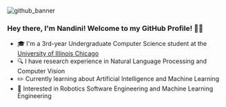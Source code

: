 ![github_banner](https://user-images.githubusercontent.com/95235229/209614480-5a66db82-878b-4642-b671-e5bc6859c5b4.png)

### Hey there, I'm Nandini! Welcome to my GitHub Profile! 🙋‍♀️
- 🎓 I'm a 3rd-year Undergraduate Computer Science student at the [University of Illinois Chicago](https://cs.uic.edu/)
- 🔍 I have research experience in Natural Language Processing and Computer Vision
- ✏️ Currently learning about Artificial Intelligence and Machine Learning
- 🤖 Interested in Robotics Software Engineering and Machine Learning Engineering




<!---
- 🔭 I’m currently working on ...
- 🌱 I’m currently learning ...Machine Organization, Languages and Automata
 👯 I’m looking to collaborate on ...
- 🤔 I’m looking for help with ...
- 💬 Ask me about ...
- 📫 How to reach me: ...
- 😄 Pronouns: ...she/her
- ⚡ Fun fact: ... 
<!---

